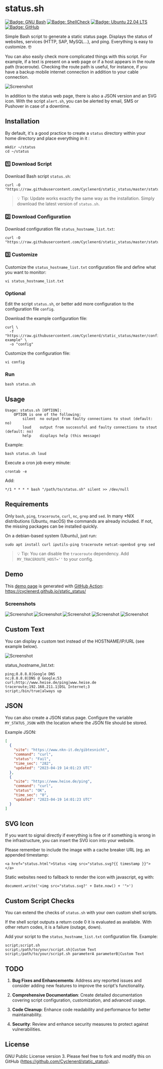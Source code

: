 # status.sh

[![Badge: GNU Bash](https://img.shields.io/badge/GNU%20Bash-4EAA25.svg?logo=gnubash&logoColor=white)](#readme)
[![Badge: ShellCheck](https://github.com/Cyclenerd/static_status/actions/workflows/shellcheck.yml/badge.svg?branch=master)](https://github.com/Cyclenerd/static_status/actions/workflows/shellcheck.yml)
[![Badge: Ubuntu 22.04 LTS](https://github.com/Cyclenerd/static_status/actions/workflows/ubuntu_2204.yml/badge.svg?branch=master)](https://github.com/Cyclenerd/static_status/actions/workflows/ubuntu_2204.yml)
[![Badge: GitHub](https://img.shields.io/github/license/cyclenerd/static_status)](https://github.com/Cyclenerd/static_status/blob/master/LICENSE)

Simple Bash script to generate a static status page. Displays the status of websites, services (HTTP, SAP, MySQL...), and ping. Everything is easy to customize. 🤓

You can also easily check more complicated things with this script.
For example, if a text is present on a web page or if a host appears in the route path (traceroute).
Checking the route path is useful, for instance, if you have a backup mobile internet connection in addition to your cable connection.

![Screenshot](images/Status-Page-Screenshot.jpg)

In addition to the status web page, there is also a JSON version and an SVG icon.
With the script `alert.sh`, you can be alerted by email, SMS or Pushover in case of a downtime.



## Installation

By default, it's a good practice to create a `status` directory within your home directory and place everything in it :
```
mkdir ~/status
cd ~/status
```

### 1️⃣ Download Script

Download Bash script `status.sh`:
```shell
curl -O "https://raw.githubusercontent.com/Cyclenerd/static_status/master/status.sh"
```

> 💡 Tip: Update works exactly the same way as the installation. Simply download the latest version of `status.sh`.

### 2️⃣ Download Configuration

Download configuration file `status_hostname_list.txt`:
```shell
curl -O "https://raw.githubusercontent.com/Cyclenerd/static_status/master/status_hostname_list.txt"
```

### 3️⃣ Customize

Customize the `status_hostname_list.txt` configuration file and define what you want to monitor:
```shell
vi status_hostname_list.txt
```

### Optional

Edit the script `status.sh`, or better add more configuration to the configuration file `config`.

Download the example configuration file:
```shell
curl \
  -f "https://raw.githubusercontent.com/Cyclenerd/static_status/master/config-example" \
  -o "config"
```

Customize the configuration file:
```shell
vi config
```

### Run

```shell
bash status.sh
```

## Usage

```text
Usage: status.sh [OPTION]:
	OPTION is one of the following:
		silent  no output from faulty connections to stout (default: no)
		loud    output from successful and faulty connections to stout (default: no)
		help    displays help (this message)
```

Example:

```shell
bash status.sh loud
```

Execute a cron job every minute:

```shell
crontab -e
```

Add:

```
*/1 * * * * bash "/path/to/status.sh" silent >> /dev/null
```

## Requirements

Only `bash`, `ping`, `traceroute`, `curl`, `nc`, `grep` and `sed`.
In many *NIX distributions (Ubuntu, macOS) the commands are already included.
If not, the missing packages can be installed quickly.

On a debian-based system (Ubuntu), just run:

```shell
sudo apt install curl iputils-ping traceroute netcat-openbsd grep sed
```

> 💡 Tip: You can disable the `traceroute` dependency. Add `MY_TRACEROUTE_HOST=''` to your config.


## Demo

This [demo page](https://cyclenerd.github.io/static_status/) is generated with [GitHub Action](https://github.com/Cyclenerd/static_status/blob/master/.github/workflows/main.yml):
<https://cyclenerd.github.io/static_status/>

### Screenshots

![Screenshot](images/Status-Page-Maintenance.jpg)
![Screenshot](images/Status-Page-OK.jpg)
![Screenshot](images/Status-Page-Outage.jpg)
![Screenshot](images/Status-Page-Major_Outage.jpg)
![Screenshot](images/Status-Page-Past-Incidents.jpg)

## Custom Text

You can display a custom text instead of the HOSTNAME/IP/URL (see example below).

![Screenshot](images/Status-Page-Custom-Text.png)

status_hostname_list.txt:

```csv
ping;8.8.8.8|Google DNS
nc;8.8.8.8|DNS @ Google;53
curl;http://www.heise.de/ping|www.heise.de
traceroute;192.168.211.1|DSL Internet;3
script;/bin/true|always up
```

## JSON

You can also create a JSON status page.
Configure the variable `MY_STATUS_JSON` with the location where the JSON file should be stored.

Example JSON:
```json
[
  {
    "site": "https://www.nkn-it.de/gibtesnicht",
    "command": "curl",
    "status": "Fail",
    "time_sec": "282",
    "updated": "2023-04-19 14:01:23 UTC"
  },
  {
    "site": "https://www.heise.de/ping",
    "command": "curl",
    "status": "OK",
    "time_sec": "0",
    "updated": "2023-04-19 14:01:23 UTC"
  }
]
```

## SVG Icon

If you want to signal directly if everything is fine or if something is wrong in the infrastructure, you can insert the SVG icon into your website.

Please remember to include the image with a cache breaker URL (eg. an appended timestamp:
```
<a href="status.html">Status <img src="status.svg?{{ timestamp }}"></a>
```

Static websites need to fallback to render the icon with javascript, eg with:
```
document.write('<img src="status.svg?' + Date.now() + '">')
```

## Custom Script Checks

You can extend the checks of `status.sh` with your own custom shell scripts.

If the shell script outputs a return code 0 it is evaluated as available. With other return codes, it is a failure (outage, down).

Add your script to the `status_hostname_list.txt` configuration file. Example:

```
script;script.sh
script;/path/to/your/script.sh|Custom Text
script;/path/to/your/script.sh parameterA parameterB|Custom Text

```

## TODO

1. **Bug Fixes and Enhancements**: Address any reported issues and consider adding new features to improve the script's functionality.

2. **Comprehensive Documentation**: Create detailed documentation covering script configuration, customization, and advanced usage.

3. **Code Cleanup**: Enhance code readability and performance for better maintainability.

4. **Security**: Review and enhance security measures to protect against vulnerabilities.


## License

GNU Public License version 3.
Please feel free to fork and modify this on GitHub (<https://github.com/Cyclenerd/static_status>).
